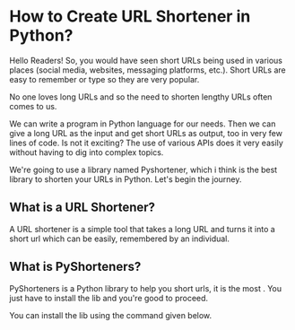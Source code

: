 # How to Create URL Shortener in Python?

Hello Readers! So, you would have seen short URLs being used in various places (social media, websites, messaging platforms, etc.). Short URLs are easy to remember or type so they are very popular. 

No one loves long URLs and so the need to shorten lengthy URLs often comes to us.

We can write a program in Python language for our needs. Then we can give a long URL as the input and get short URLs as output, too in very few lines of code. Is not it exciting? The use of various APIs does it very easily without having to dig into complex topics.

We're going to use a library named Pyshortener, which i think is the best library to shorten your URLs in Python. Let's begin the journey.

## What is a URL Shortener?
A URL shortener is a simple tool that takes a long URL and turns it into a short url which can be easily, remembered by an individual.

## What is PyShorteners?
PyShorteners is a Python library to help you short urls, it is the most . You just have to install the lib and you're good to proceed.

You can install the lib using the command given below.



